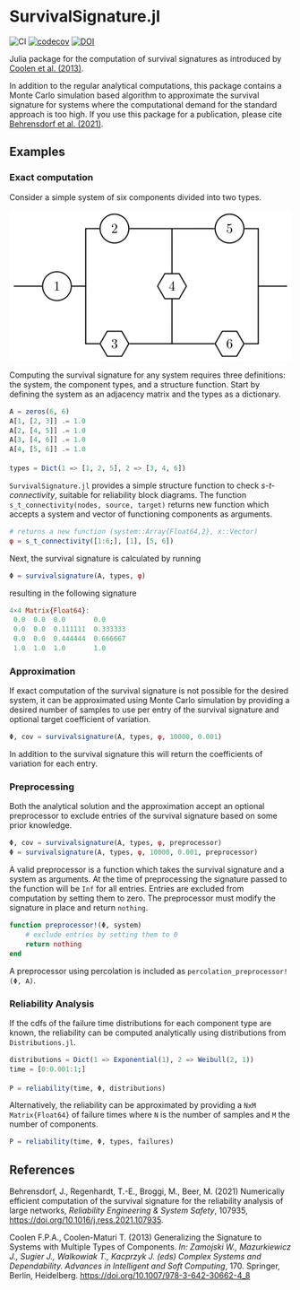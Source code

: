 # SurvivalSignature.jl

![CI](https://github.com/friesischscott/SurvivalSignature.jl/actions/workflows/ci.yml/badge.svg) [![codecov](https://codecov.io/gh/FriesischScott/SurvivalSignature.jl/branch/master/graph/badge.svg?token=1967M26ATE)](https://codecov.io/gh/FriesischScott/SurvivalSignature.jl) [![DOI](https://zenodo.org/badge/DOI/10.5281/zenodo.4306113.svg)](https://doi.org/10.5281/zenodo.4306113)


Julia package for the computation of survival signatures as introduced by [Coolen et al. (2013)](https://doi.org/10.1007/978-3-642-30662-4_8).

In addition to the regular analytical computations, this package contains a Monte Carlo simulation based algorithm to approximate the survival signature for systems where the computational demand for the standard approach is too high. If you use this package for a publication, please cite [Behrensdorf et al. (2021)](https://doi.org/10.1016/j.ress.2021.107935).

## Examples

### Exact computation

Consider a simple system of six components divided into two types.

<p align="center">
    <img src="img/system.svg">
</p>


Computing the survival signature for any system requires three definitions: the system, the component types, and a structure function. Start by defining the system as an adjacency matrix and the types as a dictionary.

```julia
A = zeros(6, 6)
A[1, [2, 3]] .= 1.0
A[2, [4, 5]] .= 1.0
A[3, [4, 6]] .= 1.0
A[4, [5, 6]] .= 1.0

types = Dict(1 => [1, 2, 5], 2 => [3, 4, 6])
```

`SurvivalSignature.jl` provides a simple structure function to check *s-t-connectivity*, suitable for reliability block diagrams. The function `s_t_connectivity(nodes, source, target)` returns new function which accepts a system and vector of functioning components as arguments.
```julia
# returns a new function (system::Array{Float64,2}, x::Vector)
φ = s_t_connectivity([1:6;], [1], [5, 6])
```
Next, the survival signature is calculated by running
```julia
Φ = survivalsignature(A, types, φ)
```
resulting in the following signature
```julia
4×4 Matrix{Float64}:
 0.0  0.0  0.0       0.0
 0.0  0.0  0.111111  0.333333
 0.0  0.0  0.444444  0.666667
 1.0  1.0  1.0       1.0
```
### Approximation

If exact computation of the survival signature is not possible for the desired system, it can be approximated using Monte Carlo simulation by providing a desired number of samples to use per entry of the survival signature and optional target coefficient of variation.
```julia
Φ, cov = survivalsignature(A, types, φ, 10000, 0.001)
```
In addition to the survival signature this will return the coefficients of variation for each entry.

### Preprocessing

Both the analytical solution and the approximation accept an optional preprocessor to exclude entries of the survival signature based on some prior knowledge.
```julia
Φ, cov = survivalsignature(A, types, φ, preprocessor)
Φ = survivalsignature(A, types, φ, 10000, 0.001, preprocessor)
```
A valid preprocessor is a function which takes the survival signature and a system as arguments. At the time of preprocessing the signature passed to the function will be `Inf` for all entries. Entries are excluded from computation by setting them to zero. The preprocessor must modify the signature in place and return `nothing`.
```julia
function preprocessor!(Φ, system)
    # exclude entries by setting them to 0
    return nothing
end
```
A preprocessor using percolation is included as `percolation_preprocessor!(Φ, A)`.
### Reliability Analysis

If the cdfs of the failure time distributions for each component type are known, the reliability can be computed analytically using distributions from `Distributions.jl`.
```julia
distributions = Dict(1 => Exponential(1), 2 => Weibull(2, 1))
time = [0:0.001:1;]

P = reliability(time, Φ, distributions)
```
Alternatively, the reliability can be approximated by providing a `NxM Matrix{Float64}` of failure times where `N` is the number of samples and `M` the number of components.
```julia
P = reliability(time, Φ, types, failures)
```
## References

Behrensdorf, J., Regenhardt, T.-E., Broggi, M., Beer, M. (2021) Numerically efficient computation of the survival signature for the reliability analysis of large networks, *Reliability Engineering & System Safety*, 107935, https://doi.org/10.1016/j.ress.2021.107935.

Coolen F.P.A., Coolen-Maturi T. (2013) Generalizing the Signature to Systems with Multiple Types of Components. *In: Zamojski W., Mazurkiewicz J., Sugier J., Walkowiak T., Kacprzyk J. (eds) Complex Systems and Dependability. Advances in Intelligent and Soft Computing*, 170. Springer, Berlin, Heidelberg. https://doi.org/10.1007/978-3-642-30662-4_8